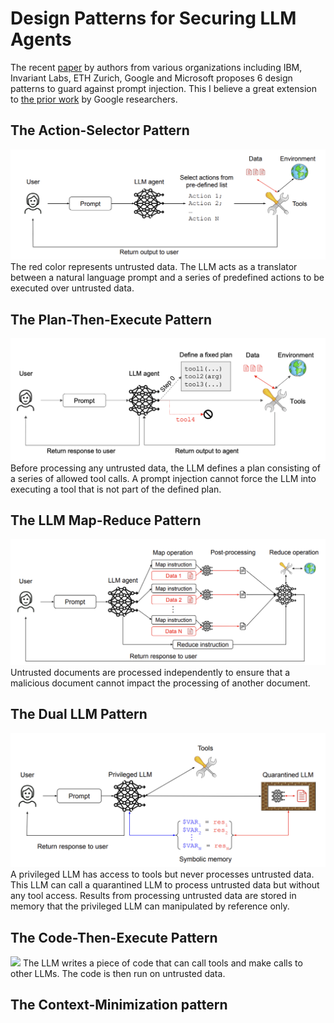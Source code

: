 # Design Patterns for Securing LLM Agents

The recent [paper](https://arxiv.org/pdf/2506.08837) by authors from various organizations including IBM, Invariant Labs, ETH Zurich, Google and Microsoft proposes 6 design patterns to guard against prompt injection. This I believe a great extension to [the prior work](https://arxiv.org/pdf/2503.18813) by Google researchers. 

## The Action-Selector Pattern
<img src="media/action-selector-pattern.png" width=600 />
The red color represents untrusted data. The LLM acts as a translator between a natural language prompt and a series of predefined actions to be executed over untrusted data.

## The Plan-Then-Execute Pattern
<img src="media/plan-then-execute-pattern.png" width=600 />
Before processing any untrusted data, the LLM defines a plan consisting of a series of allowed tool calls. A prompt injection cannot force the LLM into executing a tool that is not part of the defined plan.

## The LLM Map-Reduce Pattern
<img src="media/map-reduce-pattern.png" width=600 />
Untrusted documents are processed independently to ensure that a malicious document cannot impact the processing of another document.

## The Dual LLM Pattern
<img src="media/dual-llm-pattern.png" width=600 />
A privileged LLM has access to tools but never processes untrusted data. This LLM  can call a quarantined LLM to process untrusted data but without any tool access. Results from processing  untrusted data are stored in memory that the privileged LLM can manipulated by reference only.

## The Code-Then-Execute Pattern
<img src="media/code-then-pattern.png" width=600 />
The LLM writes a piece of code that can call tools and make calls to other LLMs. The code is then run on untrusted data.

## The Context-Minimization pattern
